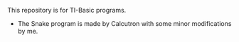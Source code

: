 This repository is for TI-Basic programs.
 - The Snake program is made by Calcutron with some minor modifications by me.

